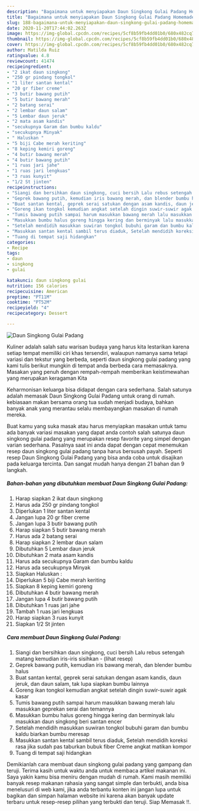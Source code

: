 ```yaml
---
description: "Bagaimana untuk menyiapakan Daun Singkong Gulai Padang Homemade"
title: "Bagaimana untuk menyiapakan Daun Singkong Gulai Padang Homemade"
slug: 188-bagaimana-untuk-menyiapakan-daun-singkong-gulai-padang-homemade
date: 2020-11-20T17:44:02.263Z
image: https://img-global.cpcdn.com/recipes/5cf8b59fb4dd01b0/680x482cq70/daun-singkong-gulai-padang-foto-resep-utama.jpg
thumbnail: https://img-global.cpcdn.com/recipes/5cf8b59fb4dd01b0/680x482cq70/daun-singkong-gulai-padang-foto-resep-utama.jpg
cover: https://img-global.cpcdn.com/recipes/5cf8b59fb4dd01b0/680x482cq70/daun-singkong-gulai-padang-foto-resep-utama.jpg
author: Matilda Ruiz
ratingvalue: 4.8
reviewcount: 41474
recipeingredient:
- "2 ikat daun singkong"
- "250 gr pindang tongkol"
- "1 liter santan kental"
- "20 gr fiber creme"
- "3 butir bawang putih"
- "5 butir bawang merah"
- "2 batang serai"
- "2 lembar daun salam"
- "5 Lembar daun jeruk"
- "2 mata asam kandis"
- "secukupnya Garam dan bumbu kaldu"
- "secukupnya Minyak"
- " Haluskan "
- "5 biji Cabe merah keriting"
- "8 keping kemiri goreng"
- "4 butir bawang merah"
- "4 butir bawang putih"
- "1 ruas jari jahe"
- "1 ruas jari lengkuas"
- "3 ruas kunyit"
- "1/2 St jinten"
recipeinstructions:
- "Siangi dan bersihkan daun singkong, cuci bersih Lalu rebus setengah matang kemudian iris-iris sisihkan           (lihat resep)"
- "Geprek bawang putih, kemudian iris bawang merah, dan blender bumbu halus"
- "Buat santan kental, geprek serai satukan dengan asam kandis, daun jeruk, dan daun salam, tak lupa siapkan bumbu lainnya"
- "Goreng ikan tongkol kemudian angkat setelah dingin suwir-suwir agak kasar"
- "Tumis bawang putih sampai harum masukkan bawang merah lalu masukkan geprekan serai dan temannya"
- "Masukkan bumbu halus goreng hingga kering dan berminyak lalu masukkan daun singkong beri santan encer"
- "Setelah mendidih masukkan suwiran tongkol bubuhi garam dan bumbu kaldu biarkan bumbu meresap"
- "Masukkan santan kental sambil terus diaduk, Setelah mendidih koreksi rasa jika sudah pas taburkan bubuk fiber Creme angkat matikan kompor"
- "Tuang di tempat saji hidangkan"
categories:
- Recipe
tags:
- daun
- singkong
- gulai

katakunci: daun singkong gulai 
nutrition: 156 calories
recipecuisine: American
preptime: "PT11M"
cooktime: "PT52M"
recipeyield: "4"
recipecategory: Dessert

---
```



![Daun Singkong Gulai Padang](https://img-global.cpcdn.com/recipes/5cf8b59fb4dd01b0/680x482cq70/daun-singkong-gulai-padang-foto-resep-utama.jpg)

Kuliner adalah salah satu warisan budaya yang harus kita lestarikan karena setiap tempat memiliki ciri khas tersendiri, walaupun namanya sama tetapi variasi dan tekstur yang berbeda, seperti daun singkong gulai padang yang kami tulis berikut mungkin di tempat anda berbeda cara memasaknya. Masakan yang penuh dengan rempah-rempah memberikan keistimewahan yang merupakan keragaman Kita



Keharmonisan keluarga bisa didapat dengan cara sederhana. Salah satunya adalah memasak Daun Singkong Gulai Padang untuk orang di rumah. kebiasaan makan bersama orang tua sudah menjadi budaya, bahkan banyak anak yang merantau selalu membayangkan masakan di rumah mereka.

Buat kamu yang suka masak atau harus menyiapkan masakan untuk tamu ada banyak variasi masakan yang dapat anda contoh salah satunya daun singkong gulai padang yang merupakan resep favorite yang simpel dengan varian sederhana. Pasalnya saat ini anda dapat dengan cepat menemukan resep daun singkong gulai padang tanpa harus bersusah payah.
Seperti resep Daun Singkong Gulai Padang yang bisa anda coba untuk disajikan pada keluarga tercinta. Dan sangat mudah hanya dengan 21 bahan dan 9 langkah.


<!--inarticleads1-->

##### Bahan-bahan yang dibutuhkan membuat Daun Singkong Gulai Padang:

1. Harap siapkan 2 ikat daun singkong
1. Harus ada 250 gr pindang tongkol
1. Diperlukan 1 liter santan kental
1. Jangan lupa 20 gr fiber creme
1. Jangan lupa 3 butir bawang putih
1. Harap siapkan 5 butir bawang merah
1. Harus ada 2 batang serai
1. Harap siapkan 2 lembar daun salam
1. Dibutuhkan 5 Lembar daun jeruk
1. Dibutuhkan 2 mata asam kandis
1. Harus ada secukupnya Garam dan bumbu kaldu
1. Harus ada secukupnya Minyak
1. Siapkan  Haluskan :
1. Diperlukan 5 biji Cabe merah keriting
1. Siapkan 8 keping kemiri goreng
1. Dibutuhkan 4 butir bawang merah
1. Jangan lupa 4 butir bawang putih
1. Dibutuhkan 1 ruas jari jahe
1. Tambah 1 ruas jari lengkuas
1. Harap siapkan 3 ruas kunyit
1. Siapkan 1/2 St jinten




<!--inarticleads2-->

##### Cara membuat  Daun Singkong Gulai Padang:

1. Siangi dan bersihkan daun singkong, cuci bersih Lalu rebus setengah matang kemudian iris-iris sisihkan -           (lihat resep)
1. Geprek bawang putih, kemudian iris bawang merah, dan blender bumbu halus
1. Buat santan kental, geprek serai satukan dengan asam kandis, daun jeruk, dan daun salam, tak lupa siapkan bumbu lainnya
1. Goreng ikan tongkol kemudian angkat setelah dingin suwir-suwir agak kasar
1. Tumis bawang putih sampai harum masukkan bawang merah lalu masukkan geprekan serai dan temannya
1. Masukkan bumbu halus goreng hingga kering dan berminyak lalu masukkan daun singkong beri santan encer
1. Setelah mendidih masukkan suwiran tongkol bubuhi garam dan bumbu kaldu biarkan bumbu meresap
1. Masukkan santan kental sambil terus diaduk, Setelah mendidih koreksi rasa jika sudah pas taburkan bubuk fiber Creme angkat matikan kompor
1. Tuang di tempat saji hidangkan




Demikianlah cara membuat daun singkong gulai padang yang gampang dan teruji. Terima kasih untuk waktu anda untuk membaca artikel makanan ini. Saya yakin kamu bisa meniru dengan mudah di rumah. Kami masih memiliki banyak resep makanan rahasia yang sangat simple dan terbukti, anda bisa menelusuri di web kami, jika anda terbantu konten ini jangan lupa untuk bagikan dan simpan halaman website ini karena akan banyak update terbaru untuk resep-resep pilihan yang terbukti dan teruji. Siap Memasak !!. 

